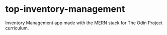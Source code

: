# top-inventory-management
Inventory Management app made with the MERN stack for The Odin Project curriculum. 
